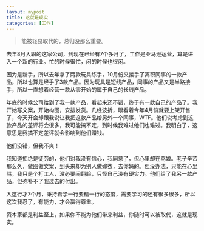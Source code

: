 ```yaml
---
layout: mypost
title: 这就是现实
categories: [工作]
---
```


> 能被轻易取代的，总归没那么重要。



去年8月入职的这家公司，到现在已经有7个多月了，工作是亚马逊运营，算是进入一个新的行业。忙的时候很忙，闲的时候也很闲。


因为是新手，所以去年拿了两款玩具练手，10月份又接手了离职同事的一款产品，所以也算是经手了3款产品。因为玩具是短线产品，同事的产品又是半路接手，所以一直想着经营一款从零开始的属于自己的长线产品。


年底的时候公司给到了我一款产品，看起来还不错，终于有一款自己的产品了。我开始写文案，开始构图，安排发货。几经波折，眼看着今年4月份就要上架开售了，今天开会却跟我说让我把这款产品给另外一个同事，WTF。他们说考虑到这款产品的差评将会很多，我可能搞不定，到时候我难过他们也难过。我明白了，这意思是我搞不定差评就会影响到他们赚钱。


他们没错，但我不爽！


我知道拒绝是徒劳的，他们对我没有信心，我同意了，但心里却在骂娘。老子辛苦那么久，做图做文案，到头来却为别人做嫁衣，去你妈的。但没办法，只能在心里骂，我只是个打工人，没必要闹翻脸，只怪自己没有硬实力。他们给了我另一款产品，但弥补不了我过去的付出。


入这行才7个月，秉持着学一行要精一行的态度，需要学习的还有很多很多，所以这次我忍了，有能力，才会赢得尊重。


资本家都是利益至上，如果你不能为他们带来利益，你随时可以被取代，这就是现实。



